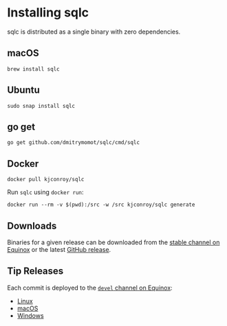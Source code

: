 # Installing sqlc

sqlc is distributed as a single binary with zero dependencies.

## macOS

```
brew install sqlc
```

## Ubuntu

```
sudo snap install sqlc
```

## go get

```
go get github.com/dmitrymomot/sqlc/cmd/sqlc
```

## Docker

```
docker pull kjconroy/sqlc
```

Run `sqlc` using `docker run`:

```
docker run --rm -v $(pwd):/src -w /src kjconroy/sqlc generate
```

## Downloads

Binaries for a given release can be downloaded from the [stable channel on
Equinox](https://dl.equinox.io/sqlc/sqlc/stable) or the latest [GitHub
release](https://github.com/dmitrymomot/sqlc/releases).

## Tip Releases

Each commit is deployed to the [`devel` channel on Equinox](https://dl.equinox.io/sqlc/sqlc/devel):

- [Linux](https://bin.equinox.io/c/gvM95th6ps1/sqlc-devel-linux-amd64.tgz)
- [macOS](https://bin.equinox.io/c/gvM95th6ps1/sqlc-devel-darwin-amd64.zip)
- [Windows](https://bin.equinox.io/c/gvM95th6ps1/sqlc-devel-windows-amd64.zip)
